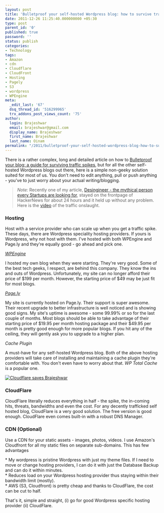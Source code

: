 ```yaml
---
layout: post
title: 'Bulletproof your self-hosted Wordpress blog: how to survive traffic spikes'
date: 2011-12-26 11:25:40.000000000 +05:30
type: post
parent_id: '0'
published: true
password: ''
status: publish
categories:
- Technology
tags:
- Amazon
- cdn
- Cloudflare
- CloudFront
- Hosting
- Pagely
- S3
- wordpress
- WPEngine
meta:
  _edit_last: '67'
  dsq_thread_id: '516299965'
  trx_addons_post_views_count: '75'
author:
  login: Brajeshwar
  email: brajeshwar@gmail.com
  display_name: Brajeshwar
  first_name: Brajeshwar
  last_name: Oinam
permalink: "/2011/bulletproof-your-self-hosted-wordpress-blog-how-to-survive-traffic-spikes/"
---
```

<p>There is a rather complex, long and detailed article on how to <a href="http://www.maxmasnick.com/guides/bulletproof_your_blog/">Bulletproof your blog: a guide for surviving traffic spikes</a>, but for all the other self-hosted Wordpress blogs out there, here is a simple non-geeky solution suited for most of us. You don't need to edit anything, pull or push anything - you've to just worry about your actual writing/blogging.</p>
<blockquote><p><em>Note:</em> Recently one of my article, <a href="http://brajeshwar.wpengine.com/2011/desingineer-the-mythical-person-every-startups-are-looking-for/">Desingineer - the mythical person every Startups are looking for</a>, stayed on the frontpage of HackerNews for about 24 hours and it held up without any problem. Here is the <a href="http://brajeshwar.wpengine.com/2011/how-is-it-like-during-the-first-hour-when-your-site-is-on-top-of-hackernews/">video</a> of the traffic onslaught.</p></blockquote>
<h3>Hosting</h3>
<p>Host with a service provider who can scale up when you get a traffic spike. These days, there are Wordpress speciality hosting providers. If yours is Wordpress, why not host with them. I've hosted with both WPEngine and Page.ly and they're equally good - go ahead and pick one.</p>
<p><!--more--></p>
<p><em><a href="http://wpengine.com/">WPEngine</a></em></p>
<p>I hosted my own blog when they were starting. They're very good. Some of the best tech geeks, I respect, are behind this company. They know the ins and outs of Wordpress. Unfortunately, my site can no longer afford their price of $199 per month. However, the starting price of $49 may be just fit for most blogs.</p>
<p><em><a href="http://page.ly/">Page.ly</a></em></p>
<p>My site is currently hosted on Page.ly. Their support is super awesome. Their recent upgrade to better infrastructure is well noticed and is showing good signs. My site's uptime is awesome - some 99.99% or so for the last couple of months. Most blogs should be able to take advantage of their starting price of $19.95 per month hosting package and their $49.95 per month is pretty good enough for more popular blogs. If you hit any of the ceiling, they will gently ask you to upgrade to a higher plan.</p>
<p><em>Cache Plugin</em></p>
<p>A must-have for any self-hosted Wordpress blog. Both of the above hosting providers will take care of installing and maintaining a cache plugin they're comfortable with. You don't even have to worry about that. <em>WP Total Cache</em> is a popular one.</p>
<p><a href="http://www.cloudflare.com/"><img src="{{ site.baseurl }}/assets/2011/12/cloudflare-brajeshwar.png" alt="Cloudflare saves Brajeshwar" class="alignright" /></a></p>
<h3>CloudFlare</h3>
<p>CloudFlare literally reduces everything in half - the spike, the in-coming hits, threats, bandwidths and even the cost. For any decently trafficked self hosted blog, CloudFlare is a very good solution. The free version is good enough. CloudFlare even comes built-in with a robust DNS Manager.</p>
<h3>CDN (Optional)</h3>
<p>Use a CDN for your static assets - images, photos, videos. I use Amazon's Cloudfront for all my static files on separate sub-domains. This has few advantages</p>
<p>* My wordpress is pristine Wordpress with just my theme files. If I need to move or change hosting providers, I can do it with just the Database Backup and can do it within minutes.<br />
* Reduces load on your Wordpress hosting provider thus staying within their bandwidth limit (mostly).<br />
* AWS (S3, Cloudfront) is pretty cheap and thanks to CloudFlare, the cost can be cut to half.</p>
<p>That's it, simple and straight, (i) go for good Wordpress specific hosting provider (ii) CloudFlare.</p>
